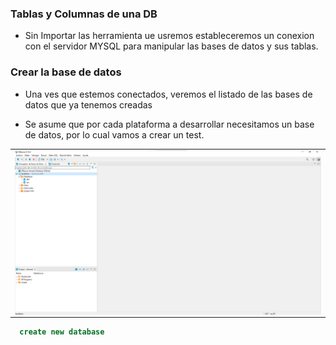 ### Tablas y Columnas de una DB

- Sin Importar las herramienta ue usremos estableceremos un conexion con el servidor MYSQL para manipular las bases de datos y sus tablas.

### Crear la base de datos

- Una ves que estemos conectados, veremos el listado de las bases de datos que ya tenemos creadas

- Se asume que por cada plataforma a desarrollar necesitamos un base de datos, por lo cual vamos a crear un test.

<table align="center">
  <tr>
    <td align="center" style="padding=0;width=50%;">
      <img align="center" style="padding=0;" src="../images/ConexionDb.png" />
    </td>
  </tr>
</table>

```sql
  create new database
```